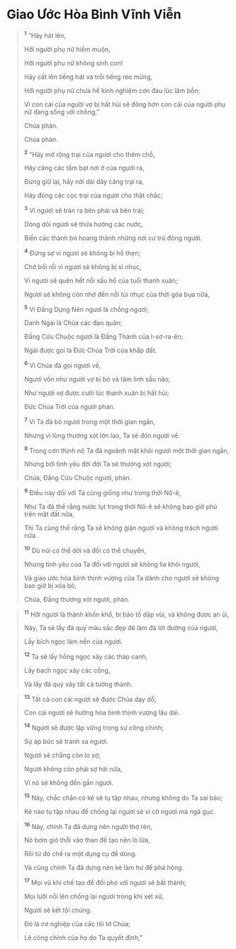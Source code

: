 # Giao Ước Hòa Bình Vĩnh Viễn

> <sup><b>1</b></sup> “Hãy hát lên,
> 
> Hỡi người phụ nữ hiếm muộn,
> 
> Hỡi người phụ nữ không sinh con!
> 
> Hãy cất lên tiếng hát và trỗi tiếng reo mừng,
> 
> Hỡi người phụ nữ chưa hề kinh nghiệm cơn đau lúc lâm bồn;
> 
> Vì con cái của người vợ bị hất hủi sẽ đông hơn con cái của người phụ nữ đang sống với chồng,”
> 
> Chúa phán.
> 
> Chúa phán.
> 
> <sup><b>2</b></sup> “Hãy mở rộng trại của ngươi cho thêm chỗ,
> 
> Hãy căng các tấm bạt nơi ở của ngươi ra,
> 
> Ðừng giữ lại, hãy nới dài dây căng trại ra,
> 
> Hãy đóng các cọc trại của ngươi cho thật chắc;
> 
> <sup><b>3</b></sup> Vì ngươi sẽ tràn ra bên phải và bên trái;
> 
> Dòng dõi ngươi sẽ thừa hưởng các nước,
> 
> Biến các thành bỏ hoang thành những nơi cư trú đông người.
>


> <sup><b>4</b></sup> Ðừng sợ vì ngươi sẽ không bị hổ thẹn;
> 
> Chớ bối rối vì ngươi sẽ không bị sỉ nhục,
> 
> Vì ngươi sẽ quên hết nỗi xấu hổ của tuổi thanh xuân;
> 
> Ngươi sẽ không còn nhớ đến nỗi tủi nhục của thời góa bụa nữa,
> 
> <sup><b>5</b></sup> Vì Ðấng Dựng Nên ngươi là chồng ngươi;
> 
> Danh Ngài là Chúa các đạo quân;
> 
> Ðấng Cứu Chuộc ngươi là Ðấng Thánh của I-sơ-ra-ên;
> 
> Ngài được gọi là Ðức Chúa Trời của khắp đất.
> 
> <sup><b>6</b></sup> Vì Chúa đã gọi ngươi về,
> 
> Ngươi vốn như người vợ bị bỏ và tâm linh sầu não,
> 
> Như người vợ được cưới lúc thanh xuân bị hất hủi;
> 
> Ðức Chúa Trời của ngươi phán.
> 
> <sup><b>7</b></sup> Vì Ta đã bỏ ngươi trong một thời gian ngắn,
> 
> Nhưng vì lòng thương xót lớn lao, Ta sẽ đón ngươi về.
> 
> <sup><b>8</b></sup> Trong cơn thịnh nộ Ta đã ngoảnh mặt khỏi ngươi một thời gian ngắn,
> 
> Nhưng bởi tình yêu đời đời Ta sẽ thương xót ngươi;
> 
> Chúa, Ðấng Cứu Chuộc ngươi, phán.
>


> <sup><b>9</b></sup> Ðiều này đối với Ta cũng giống như trong thời Nô-ê,
> 
> Như Ta đã thề rằng nước lụt trong thời Nô-ê sẽ không bao giờ phủ trên mặt đất nữa,
> 
> Thì Ta cũng thề rằng Ta sẽ không giận ngươi và không trách ngươi nữa.
> 
> <sup><b>10</b></sup> Dù núi có thể dời và đồi có thể chuyển,
> 
> Nhưng tình yêu của Ta đối với ngươi sẽ không lìa khỏi ngươi,
> 
> Và giao ước hòa bình thịnh vượng của Ta dành cho ngươi sẽ không bao giờ bị xóa bỏ,
> 
> Chúa, Ðấng thương xót ngươi, phán.
>


> <sup><b>11</b></sup> Hỡi ngươi là thành khốn khổ, bị bão tố dập vùi, và không được an ủi,
> 
> Này, Ta sẽ lấy đá quý màu sắc đẹp đẽ làm đá lót đường của ngươi,
> 
> Lấy bích ngọc làm nền của ngươi.
> 
> <sup><b>12</b></sup> Ta sẽ lấy hồng ngọc xây các tháp canh,
> 
> Lấy bạch ngọc xây các cổng,
> 
> Và lấy đá quý xây tất cả tường thành.
>


> <sup><b>13</b></sup> Tất cả con cái ngươi sẽ được Chúa dạy dỗ;
> 
> Con cái ngươi sẽ hưởng hòa bình thịnh vượng lâu dài.
> 
> <sup><b>14</b></sup> Ngươi sẽ được lập vững trong sự công chính;
> 
> Sự áp bức sẽ tránh xa ngươi.
> 
> Ngươi sẽ chẳng còn lo sợ;
> 
> Ngươi không còn phải sợ hãi nữa,
> 
> Vì nó sẽ không đến gần ngươi.
> 
> <sup><b>15</b></sup> Này, chắc chắn có kẻ sẽ tụ tập nhau, nhưng không do Ta sai bảo;
> 
> Kẻ nào tụ tập nhau để chống lại ngươi sẽ vì cớ ngươi mà ngã gục.
>


> <sup><b>16</b></sup> Này, chính Ta đã dựng nên người thợ rèn,
> 
> Nó bơm gió thổi vào than để tạo nên lò lửa,
> 
> Rồi từ đó chế ra một dụng cụ để dùng.
> 
> Và cũng chính Ta đã dựng nên kẻ làm hư để phá hỏng.
> 
> <sup><b>17</b></sup> Mọi vũ khí chế tạo để đối phó với ngươi sẽ bất thành;
> 
> Mọi lưỡi nổi lên chống lại ngươi trong khi xét xử,
> 
> Ngươi sẽ kết tội chúng.
> 
> Ðó là cơ nghiệp của các tôi tớ Chúa;
> 
> Lẽ công chính của họ do Ta quyết định,”
>

